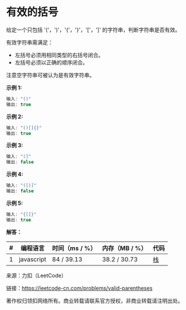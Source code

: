 # 有效的括号

给定一个只包括 '('，')'，'{'，'}'，'['，']' 的字符串，判断字符串是否有效。

有效字符串需满足：

- 左括号必须用相同类型的右括号闭合。
- 左括号必须以正确的顺序闭合。

注意空字符串可被认为是有效字符串。

**示例 1:**

``` javascript
输入: "()"
输出: true
```

**示例 2:**

``` javascript
输入: "()[]{}"
输出: true
```

**示例 3:**

``` javascript
输入: "(]"
输出: false
```

**示例 4:**

``` javascript
输入: "([)]"
输出: false
```

**示例 5:**

``` javascript
输入: "{[]}"
输出: true
```

**解答：**

**#**|**编程语言**|**时间（ms / %）**|**内存（MB / %）**|**代码**
--|--|--|--|--
1|javascript|84 / 39.13|38.2 / 30.73|[栈](./javascript/ac_v1.js)

来源：力扣（LeetCode）

链接：https://leetcode-cn.com/problems/valid-parentheses

著作权归领扣网络所有。商业转载请联系官方授权，非商业转载请注明出处。
